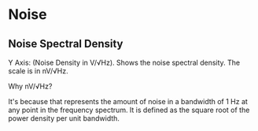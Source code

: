 # Noise

## Noise Spectral Density

Y Axis: (Noise Density in V/√Hz). Shows the noise spectral density. The scale is in nV/√Hz.

Why nV/√Hz? 

It's because that represents the amount of noise in a bandwidth of 1 Hz at any point in the frequency spectrum. It is defined as the square root of the power density per unit bandwidth.


